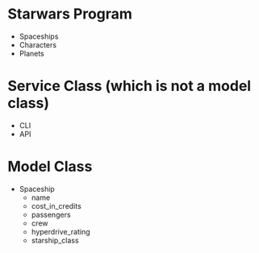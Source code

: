 # Starwars Program

- Spaceships
- Characters
- Planets

# Service Class (which is not a model class)
- CLI
- API

# Model Class
- Spaceship
  - name
  - cost_in_credits
  - passengers
  - crew
  - hyperdrive_rating
  - starship_class